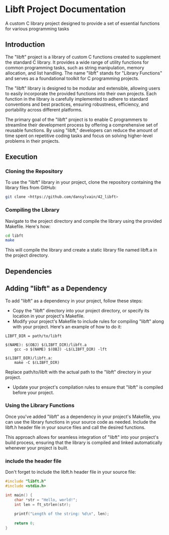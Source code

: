 # Libft Project Documentation
A custom C library project designed to provide a set of essential functions for various programming tasks

## Introduction
The "libft" project is a library of custom C functions created to supplement the standard C library. It provides a wide range of utility functions for common programming tasks, such as string manipulation, memory allocation, and list handling. The name "libft" stands for "Library Functions" and serves as a foundational toolkit for C programming projects.

The "libft" library is designed to be modular and extensible, allowing users to easily incorporate the provided functions into their own projects. Each function in the library is carefully implemented to adhere to standard conventions and best practices, ensuring robustness, efficiency, and portability across different platforms.

The primary goal of the "libft" project is to enable C programmers to streamline their development process by offering a comprehensive set of reusable functions. By using "libft," developers can reduce the amount of time spent on repetitive coding tasks and focus on solving higher-level problems in their projects.

## Execution
### Cloning the Repository

To use the "libft" library in your project, clone the repository containing the library files from GitHub:

```bash
git clone <https://github.com/dansylvain/42_libft>
```
### Compiling the Library
Navigate to the project directory and compile the library using the provided Makefile. Here's how:
```bash
cd libft
make
```
This will compile the library and create a static library file named libft.a in the project directory.
## Dependencies

## Adding "libft" as a Dependency

To add "libft" as a dependency in your project, follow these steps:

* Copy the "libft" directory into your project directory, or specify its location in your project's Makefile.
* Modify your project's Makefile to include rules for compiling "libft" along with your project. Here's an example of how to do it:

```make
LIBFT_DIR = path/to/libft

$(NAME): $(OBJ) $(LIBFT_DIR)/libft.a
    gcc -o $(NAME) $(OBJ) -L$(LIBFT_DIR) -lft

$(LIBFT_DIR)/libft.a:
    make -C $(LIBFT_DIR)
```
Replace path/to/libft with the actual path to the "libft" directory in your project.
* Update your project's compilation rules to ensure that "libft" is compiled before your project.

### Using the Library Functions
Once you've added "libft" as a dependency in your project's Makefile, you can use the library functions in your source code as needed. Include the libft.h header file in your source files and call the desired functions.

This approach allows for seamless integration of "libft" into your project's build process, ensuring that the library is compiled and linked automatically whenever your project is built.
### include the header file
Don't forget to include the libft.h header file in your source file:
```c
#include "libft.h"
#include <stdio.h>

int main() {
    char *str = "Hello, world!";
    int len = ft_strlen(str);
    
    printf("Length of the string: %d\n", len);
    
    return 0;
}
```
